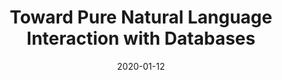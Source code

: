 ---
title: "Toward Pure Natural Language Interaction with Databases"
collection: publications
permalink: /publication/2020-01-12-fragsql-cidr
date: 2020-01-12
type: 'Abstract'
venue: 'CIDR 2020'
paperurl: '/assets/files/fragsql_cidr2020.pdf'
authors: '<strong>Christopher Baik</strong>'
---